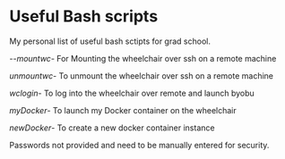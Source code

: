 # Useful Bash scripts 
My personal list of useful bash sctipts for grad school. 

--*mountwc*- For Mounting the wheelchair over ssh on a remote machine 

*unmountwc*- To unmount the wheelchair over ssh on a remote machine

*wclogin*- To log into the wheelchair over remote and launch byobu

*myDocker*- To launch my Docker container on the wheelchair

*newDocker*- To create a new docker container instance


Passwords not provided and need to be manually entered for security. 
